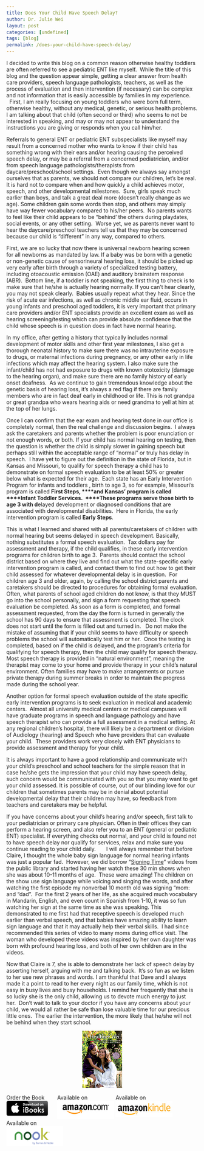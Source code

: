 ```yaml
---
title: Does Your Child Have Speech Delay?
author: Dr. Julie Wei
layout: post
categories: [undefined]
tags: [blog]
permalink: /does-your-child-have-speech-delay/
---
```

I decided to write this blog on a common reason otherwise healthy toddlers are often referred to see a pediatric ENT like myself.  While the title of this blog and the question appear simple, getting a clear answer from health care providers, speech language pathologists, teachers, as well as the process of evaluation and then intervention (if necessary) can be complex and not information that is easily accessible by families in my experience.   First, I am really focusing on young toddlers who were born full term, otherwise healthy, without any medical, genetic, or serious health problems. I am talking about that child (often second or third) who seems to not be interested in speaking, and may or may not appear to understand the instructions you are giving or responds when you call him/her.

Referrals to general ENT or pediatric ENT subspecialists like myself may result from a concerned mother who wants to know if their child has something wrong with their ears and/or hearing causing the perceived speech delay, or may be a referral from a concerned pediatrician, and/or from speech language pathologists/therapists from daycare/preschool/school settings.  Even though we always say amongst ourselves that as parents, we should not compare our children, let’s be real.  It is hard not to compare when and how quickly a child achieves motor, speech, and other developmental milestones.  Sure, girls speak much earlier than boys, and talk a great deal more (doesn’t really change as we age). Some children gain some words then stop, and others may simply have way fewer vocabulary compared to his/her peers.  No parents wants to feel like their child appears to be “behind’ the others during playdates, social events, or any other setting.  Worse yet, we as parents never want to hear the daycare/preschool teachers tell us that they may be concerned because our child is “different” in any way, compared to others.

First, we are so lucky that now there is universal newborn hearing screen for all newborns as mandated by law. If a baby was be born with a genetic or non-genetic cause of sensorineural hearing loss, it should be picked up very early after birth through a variety of specialized testing battery, including otoacoustic emission (OAE) and auditory brainstem response (ABR).  Bottom line, if a toddler is not speaking, the first thing to check is to make sure that he/she is actually hearing normally. If you can’t hear clearly, you may not speak clearly.  Babies usually repeat what they hear. Since the risk of acute ear infections, as well as chronic middle ear fluid, occurs in young infants and preschool aged toddlers, it is very important that primary care providers and/or ENT specialists provide an excellent exam as well as hearing screening/testing which can provide absolute confidence that the child whose speech is in question does in fact have normal hearing.

In my office, after getting a history that typically includes normal development of motor skills and other first year milestones, I also get a thorough neonatal history to make sure there was no intrauterine exposure to drugs, or maternal infections during pregnancy, or any other early in life infections which may affect the hearing system. I also make sure the infant/child has not had exposure to drugs with known ototoxicity (damage to the hearing organ), and make sure there are no family history of early onset deafness.  As we continue to gain tremendous knowledge about the genetic basis of hearing loss, it’s always a red flag if there are family members who are in fact deaf early in childhood or life. This is not grandpa or great grandpa who wears hearing aids or need grandma to yell at him at the top of her lungs.

Once I can confirm that the ear exam and hearing test done in our office is completely normal, then the real challenge and discussion begins.  I always ask the caretakers and parents whether the problem is poor enunciation or not enough words, or both. If your child has normal hearing on testing, then the question is whether the child is simply slower in gaining speech but perhaps still within the acceptable range of “normal” or truly has delay in speech.  I have yet to figure out the definition in the state of Florida, but in Kansas and Missouri, to qualify for speech therapy a child has to demonstrate on formal speech evaluation to be at least 50% or greater below what is expected for their age.  Each state has an Early Intervention Program for infants and toddlers , birth to age 3, so for example, Missouri’s program is called **First Steps, ****and Kansas’ program is called ****Infant Toddler Services.  ****These programs serve those birth to age 3 with d**elayed development or diagnosed conditions that are associated with developmental disabilities.  Here in Florida, the early intervention program is called **Early Steps**.

This is what I learned and shared with all parents/caretakers of children with normal hearing but seems delayed in speech development. Basically, nothing substitutes a formal speech evaluation.  Tax dollars pay for assessment and therapy, if the child qualifies, in these early intervention programs for children birth to age 3.  Parents should contact the school district based on where they live and find out what the state-specific early intervention program is called, and contact them to find out how to get their child assessed for whatever developmental delay is in question.  For children age 3 and older, again, by calling the school district parents and caretakers should be directed to procedures for obtaining formal evaluation. Often, what parents of school aged children do not know, is that they MUST go into the school personally, and sign a form requesting that speech evaluation be completed. As soon as a form is completed, and formal assessment requested, from the day the form is turned in generally the school has 90 days to ensure that assessment is completed. The clock does not start until the form is filled out and turned in.   Do not make the mistake of assuming that if your child seems to have difficulty or speech problems the school will automatically test him or her.  Once the testing is completed, based on if the child is delayed, and the program’s criteria for qualifying for speech therapy, then the child may qualify for speech therapy. Most speech therapy is provided in “natural environment”, meaning the therapist may come to your home and provide therapy in your child’s natural environment. Often families may have to make arrangements or pursue private therapy during summer breaks in order to maintain the progress made during the school year.

Another option for formal speech evaluation outside of the state specific early intervention programs is to seek evaluation in medical and academic centers.  Almost all university medical centers or medical campuses will have graduate programs in speech and language pathology and have speech therapist who can provide a full assessment in a medical setting. At any regional children’s hospital, there will likely be a department or division of Audiology (hearing) and Speech who have providers that can evaluate your child.  These providers work very closely with ENT physicians to provide assessment and therapy for your child.

It is always important to have a good relationship and communicate with your child’s preschool and school teachers for the simple reason that in case he/she gets the impression that your child may have speech delay, such concern would be communicated with you so that you may want to get your child assessed. It is possible of course, out of our blinding love for our children that sometimes parents may be in denial about potential developmental delay that their children may have, so feedback from teachers and caretakers may be helpful.

If you have concerns about your child’s hearing and/or speech, first talk to your pediatrician or primary care physician. Often in their offices they can perform a hearing screen, and also refer you to an ENT (general or pediatric ENT) specialist. If everything checks out normal, and your child is found not to have speech delay nor qualify for services, relax and make sure you continue reading to your child daily.       I will always remember that before Claire, I thought the whole baby sign language for normal hearing infants was just a popular fad.  However, we did borrow “[Signing Time][1]” videos from the public library and started having her watch these 30 min shows when she was about 10-11 months of age.  These were amazing! The children on the show use sign language while voicing and singing the words, and after watching the first episode my nonverbal 10 month old was signing “mom: and “dad”.  For the first 2 years of her life, as she acquired much vocabulary in Mandarin, English, and even count in Spanish from 1-10, it was so fun watching her sign at the same time as she was speaking. This demonstrated to me first had that receptive speech is developed much earlier than verbal speech, and that babies have amazing ability to learn sign language and that it may actually help their verbal skills.  I had since recommended this series of video to many moms during office visit. The woman who developed these videos was inspired by her own daughter was born with profound hearing loss, and both of her own children are in the videos.

Now that Claire is 7, she is able to demonstrate her lack of speech delay by asserting herself, arguing with me and talking back.  It’s so fun as we listen to her use new phrases and words. I am thankful that Dave and I always made it a point to read to her every night as our family time, which is not easy in busy lives and busy households. I remind her frequently that she is so lucky she is the only child, allowing us to devote much energy to just her.  Don’t wait to talk to your doctor if you have any concerns about your child, we would all rather be safe than lose valuable time for our precious little ones.  The earlier the intervention, the more likely that he/she will not be behind when they start school.

<span style="width:105px;display:table;margin:0 auto;"><a href="the-book/"><img src="/wp-content/uploads/2014/04/AHealthierWei_cover_150.png" /></a></span>

<p style="height:80px">
  <span style="width:130px;display:inline-block;vertical-align:top;"> Order the Book <a href="https://itunes.apple.com/us/book/a-healthier-wei/id806784060?ls=1&mt=11#" target="_blank" > <img class="size-full wp-image-944" alt="Apple iBooks" title="Apple iBooks" src="/wp-content/uploads/2014/02/Download_on_iBooks_Badge_US-UK_110x40_090513.png" width="110" height="40" /></a> </span> <span style="width:150px;display:inline-block;vertical-align:top;">Available on <a href="http://amzn.to/1fSNqeb" target="_blank" > <img class="size-full wp-image-945" alt="Amazon.com" title="Amazon.com" src="/wp-content/uploads/2014/02/amazon_com_logo_160.jpg" width="160" height="47" /> </a> </span> <span  style="width:150px;display:inline-block;vertical-align:top;">Available on <a href="http://amzn.to/1eHEfNl" target="_blank" > <img class="size-full wp-image-946" alt="Amazon Kindle" title="Amazon Kindle" src="/wp-content/uploads/2014/02/kindle_logo_160.jpg" width="160" height="43" /> </a> </span> <span style="width:150px;display:inline-block;vertical-align:top;">Available on <a href="http://www.barnesandnoble.com/w/a-healthier-wei-julie-wei/1118260302?ean=2940148244592&itm=1&usri=2940148244592" target="_blank" > <img class="size-full wp-image-947" alt="Nook" title="Nook" src="/wp-content/uploads/2014/02/nook_logo_160.png" width="160" height="52" /></a> </span>
</p>



 [1]: http://www.signingtime.com/
 [2]: the-book
